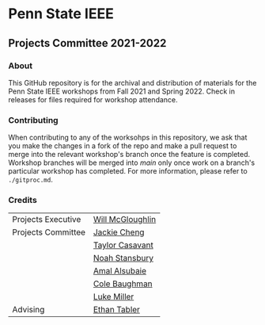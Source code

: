 # Penn State IEEE
## Projects Committee 2021-2022

### About
This GitHub repository is for the archival and distribution of materials for the Penn State IEEE workshops from Fall 2021 and Spring 2022. Check in releases for files required for workshop attendance.

### Contributing
When contributing to any of the worksohps in this repository, we ask that you make the changes in a fork of the repo and make a pull request to merge into the relevant workshop's branch once the feature is completed. Workshop branches will be merged into *main* only once work on a branch's particular workshop has completed. For more information, please refer to ```./gitproc.md```.
### Credits
| | |
| --- | --- |
| Projects Executive | [Will McGloughlin](https://github.com/wymcg) |
| Projects Committee | [Jackie Cheng](https://github.com/JCheng1100)
| | [Taylor Casavant](https://github.com/tsc061003)
| | [Noah Stansbury](https://github.com/ns-div)
| | [Amal Alsubaie](https://github.com/maldth)
| | [Cole Baughman](https://github.com/ColeBaughman)
| | [Luke Miller](https://github.com/Imperious74)
| Advising | [Ethan Tabler](https://github.com/ethantabler)
